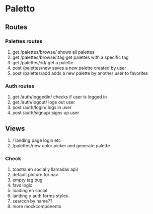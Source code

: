 # Paletto

## Routes

### Palettes routes

1. get /palettes/browse/ shows all palettes
2. get /palettes/browse/:tag get palettes with a specific tag
3. get /palettes/:id/ get a palette
4. post /palettes/new saves a new palette created by user
5. post /palettes/add adds a new palette by another user to favorites

### Auth routes
1. get /auth/loggedin/ checks if user is logged in
2. get /auth/logout/ logs out user
3. post /auth/login/ logs in user
4. post /auth/signup/ signs up user


## Views
1. / landing page login etc
2. /palettes/new color picker and generate palette


### Check
1. toasts( en social y llamadas api)
2. default picture for nav
3. empty tag bug
4. favs logic
5. loading en social
6. landing y auth forms styles
7. searcch by name??
8. more mockcomponents




